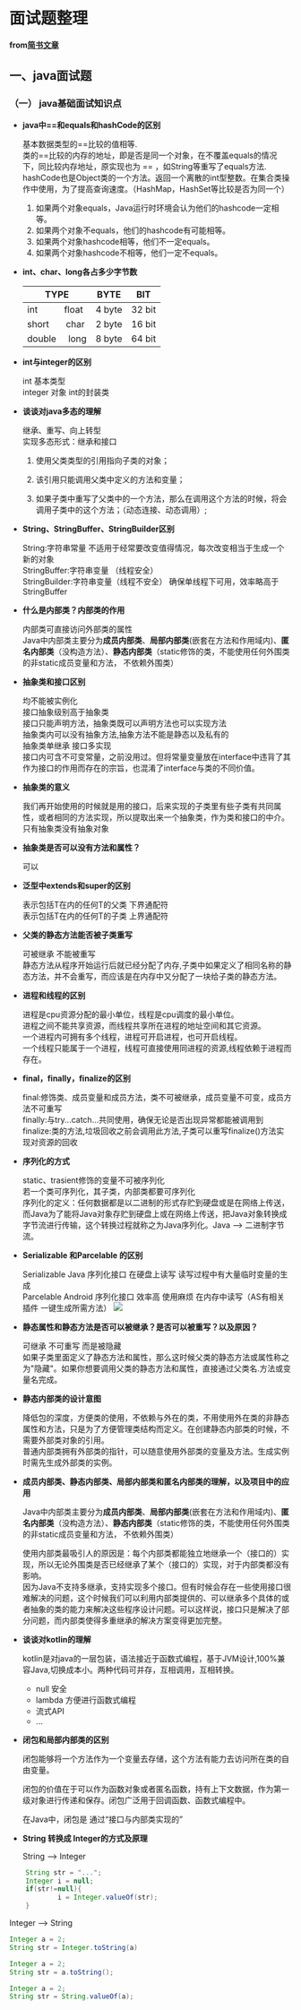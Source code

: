 # 面试题整理
**from[简书文章](https://www.jianshu.com/p/c70989bd5f29)**

## 一、java面试题

### （一） java基础面试知识点
* **java中==和equals和hashCode的区别**

	基本数据类型的==比较的值相等. </br>
	类的==比较的内存的地址，即是否是同一个对象，在不覆盖equals的情况下，同比较内存地址，原实现也为 == ，如String等重写了equals方法.</br>
	hashCode也是Object类的一个方法。返回一个离散的int型整数。在集合类操作中使用，为了提高查询速度。（HashMap，HashSet等比较是否为同一个）</br>
	1. 如果两个对象equals，Java运行时环境会认为他们的hashcode一定相等。 
	2. 如果两个对象不equals，他们的hashcode有可能相等。 
	3. 如果两个对象hashcode相等，他们不一定equals。 
	4. 如果两个对象hashcode不相等，他们一定不equals。
	
* **int、char、long各占多少字节数**

	TYPE | BYTE | BIT
	------|----|-------|
	int&nbsp;&nbsp;&nbsp;&nbsp;&nbsp;&nbsp;&nbsp;&nbsp;&nbsp;&nbsp;&nbsp;float | 4 byte  |32 bit
	short&nbsp;&nbsp;&nbsp;&nbsp;&nbsp;&nbsp;&nbsp;char|2 byte|16 bit
	double&nbsp;&nbsp;&nbsp;&nbsp;&nbsp;long|8 byte|64 bit

	
	
* **int与integer的区别**

	int 基本类型 </br>
	integer 对象 int的封装类
	
* **谈谈对java多态的理解**
	
	继承、重写、向上转型
	</br>实现多态形式：继承和接口
	
	1. 使用父类类型的引用指向子类的对象；

	2. 该引用只能调用父类中定义的方法和变量；

	3. 如果子类中重写了父类中的一个方法，那么在调用这个方法的时候，将会调用子类中的这个方法；（动态连接、动态调用）;

* **String、StringBuffer、StringBuilder区别**
	
	String:字符串常量 不适用于经常要改变值得情况，每次改变相当于生成一个新的对象</br>
	StringBuffer:字符串变量 （线程安全）</br>
	StringBuilder:字符串变量（线程不安全） 确保单线程下可用，效率略高于StringBuffer
	
* **什么是内部类？内部类的作用**
	
	内部类可直接访问外部类的属性</br>
	Java中内部类主要分为**成员内部类**、**局部内部类**(嵌套在方法和作用域内)、**匿名内部类**（没构造方法）、**静态内部类**（static修饰的类，不能使用任何外围类的非static成员变量和方法， 不依赖外围类）
	
* **抽象类和接口区别**
	
	均不能被实例化</br>
	接口抽象级别高于抽象类</br>
	接口只能声明方法，抽象类既可以声明方法也可以实现方法</br>
	抽象类内可以没有抽象方法,抽象方法不能是静态以及私有的</br>
	抽象类单继承 接口多实现</br>
	接口内可含不可变常量，之前没用过。但将常量变量放在interface中违背了其作为接口的作用而存在的宗旨，也混淆了interface与类的不同价值。</br>
	
* **抽象类的意义**

	我们再开始使用的时候就是用的接口，后来实现的子类里有些子类有共同属性，或者相同的方法实现，所以提取出来一个抽象类，作为类和接口的中介。</br>
	只有抽象类没有抽象对象
	
* **抽象类是否可以没有方法和属性？**
	
	可以
	
* **泛型中extends和super的区别**

	<? super T>表示包括T在内的任何T的父类 下界通配符</br><? extends T>表示包括T在内的任何T的子类 上界通配符
	
* **父类的静态方法能否被子类重写**

	可被继承 不能被重写</br>
	静态方法从程序开始运行后就已经分配了内存,子类中如果定义了相同名称的静态方法，并不会重写，而应该是在内存中又分配了一块给子类的静态方法。
	
* **进程和线程的区别**

	进程是cpu资源分配的最小单位，线程是cpu调度的最小单位。</br>
	进程之间不能共享资源，而线程共享所在进程的地址空间和其它资源。</br>
	一个进程内可拥有多个线程，进程可开启进程，也可开启线程。</br>
	一个线程只能属于一个进程，线程可直接使用同进程的资源,线程依赖于进程而存在。
	
* **final，finally，finalize的区别**

	final:修饰类、成员变量和成员方法，类不可被继承，成员变量不可变，成员方法不可重写</br>
	finally:与try...catch...共同使用，确保无论是否出现异常都能被调用到</br>
	finalize:类的方法,垃圾回收之前会调用此方法,子类可以重写finalize()方法实现对资源的回收
	
* **序列化的方式**

	static、trasient修饰的变量不可被序列化</br>
	若一个类可序列化，其子类，内部类都要可序列化</br>
	序列化的定义：任何数据都是以二进制的形式存贮到硬盘或是在网络上传送，而Java为了能将Java对象存贮到硬盘上或在网络上传送，把Java对象转换成字节流进行传输，这个转换过程就称之为Java序列化。Java --> 二进制字节流。

* **Serializable 和Parcelable 的区别**

	Serializable Java 序列化接口 在硬盘上读写 读写过程中有大量临时变量的生成</br>
	Parcelable Android 序列化接口 效率高 使用麻烦 在内存中读写（AS有相关插件 一键生成所需方法）
![](https://ws2.sinaimg.cn/large/006tKfTcgy1fodg2vz29sj30lw0fkwfp.jpg)

* **静态属性和静态方法是否可以被继承？是否可以被重写？以及原因？**

	可继承 不可重写 而是被隐藏</br>
	如果子类里面定义了静态方法和属性，那么这时候父类的静态方法或属性称之为"隐藏"。如果你想要调用父类的静态方法和属性，直接通过父类名.方法或变量名完成。

* **静态内部类的设计意图**

	降低包的深度，方便类的使用，不依赖与外在的类，不用使用外在类的非静态属性和方法，只是为了方便管理类结构而定义。在创建静态内部类的时候，不需要外部类对象的引用。</br>
	普通内部类拥有外部类的指针，可以随意使用外部类的变量及方法。生成实例时需先生成外部类的实例。
	
* **成员内部类、静态内部类、局部内部类和匿名内部类的理解，以及项目中的应用**

	Java中内部类主要分为**成员内部类**、**局部内部类**(嵌套在方法和作用域内)、**匿名内部类**（没构造方法）、**静态内部类**（static修饰的类，不能使用任何外围类的非static成员变量和方法， 不依赖外围类）</br>
	
	使用内部类最吸引人的原因是：每个内部类都能独立地继承一个（接口的）实现，所以无论外围类是否已经继承了某个（接口的）实现，对于内部类都没有影响。</br>
	因为Java不支持多继承，支持实现多个接口。但有时候会存在一些使用接口很难解决的问题，这个时候我们可以利用内部类提供的、可以继承多个具体的或者抽象的类的能力来解决这些程序设计问题。可以这样说，接口只是解决了部分问题，而内部类使得多重继承的解决方案变得更加完整。

		
* **谈谈对kotlin的理解**

	kotlin是对java的一层包装，语法接近于函数式编程，基于JVM设计,100%兼容Java,切换成本小。两种代码可并存，互相调用，互相转换。
	* null 安全</br>
	* lambda 方便进行函数式编程</br>
	* 流式API
	*  ...

* **闭包和局部内部类的区别**

	闭包能够将一个方法作为一个变量去存储，这个方法有能力去访问所在类的自由变量。
	
	闭包的价值在于可以作为函数对象或者匿名函数，持有上下文数据，作为第一级对象进行传递和保存。闭包广泛用于回调函数、函数式编程中。
	
	在Java中，闭包是 通过“接口与内部类实现的”
	
* **String 转换成 Integer的方式及原理**
	
	String --> Integer
```java
	String str = "...";
	Integer i = null;
	if(str!=null){
    		i = Integer.valueOf(str);
	}
```
Integer --> String


 ```java
Integer a = 2;
String str = Integer.toString(a)
```	
	
```java
Integer a = 2;
String str = a.toString();
```
	
```java
Integer a = 2;
String str = String.valueOf(a);
```
